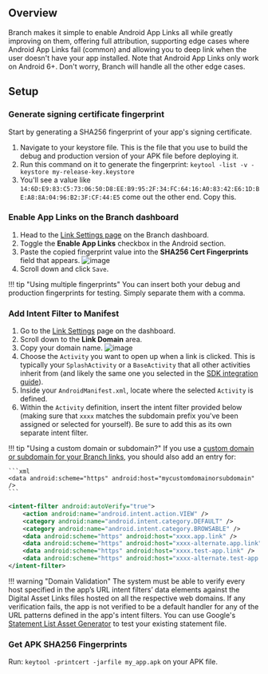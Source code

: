## Overview

Branch makes it simple to enable Android App Links all while greatly improving on them, offering full attribution, supporting edge cases where Android App Links fail (common) and allowing you to deep link when the user doesn't have your app installed. Note that Android App Links only work on Android 6+. Don't worry, Branch will handle all the other edge cases.

## Setup

### Generate signing certificate fingerprint

Start by generating a SHA256 fingerprint of your app's signing certificate.

1. Navigate to your keystore file. This is the file that you use to build the debug and production version of your APK file before deploying it.
1. Run this command on it to generate the fingerprint: `keytool -list -v -keystore my-release-key.keystore`
1. You'll see a value like `14:6D:E9:83:C5:73:06:50:D8:EE:B9:95:2F:34:FC:64:16:A0:83:42:E6:1D:BE:A8:8A:04:96:B2:3F:CF:44:E5` come out the other end. Copy this.

### Enable App Links on the Branch dashboard

1. Head to the [Link Settings page](https://dashboard.branch.io/link-settings) on the Branch dashboard.
1. Toggle the <notranslate>**Enable App Links**</notranslate> checkbox in the Android section.
1. Paste the copied fingerprint value into the <notranslate>**SHA256 Cert Fingerprints**</notranslate> field that appears. ![image](/_assets/img/pages/deep-linking/universal-links/enable_app_links.png)
1. Scroll down and click `Save`.

!!! tip "Using multiple fingerprints"
	You can insert both your debug and production fingerprints for testing. Simply separate them with a comma.

### Add Intent Filter to Manifest

1. Go to the [Link Settings](https://dashboard.branch.io/link-settings) page on the dashboard.
1. Scroll down to the <notranslate>**Link Domain**</notranslate> area.
1. Copy your domain name. ![image](/_assets/img/pages/deep-linking/universal-links/subdomain-setting.png)
1. Choose the `Activity` you want to open up when a link is clicked. This is typically your `SplashActivity` or a `BaseActivity` that all other activities inherit from (and likely the same one you selected in the [SDK integration guide](/apps/android/#configure-app)).
1. Inside your `AndroidManifest.xml`, locate where the selected `Activity` is defined.
1. Within the `Activity` definition, insert the intent filter provided below (making sure that `xxxx` matches the subdomain prefix you've been assigned or selected for yourself). Be sure to add this as its own separate intent filter.

!!! tip "Using a custom domain or subdomain?"
	If you use a [custom domain or subdomain for your Branch links](/dashboard/integrate/#change-link-domain), you should also add an entry for:

	```xml
	<data android:scheme="https" android:host="mycustomdomainorsubdomain" />
	```

```xml
<intent-filter android:autoVerify="true">
    <action android:name="android.intent.action.VIEW" />
    <category android:name="android.intent.category.DEFAULT" />
    <category android:name="android.intent.category.BROWSABLE" />
    <data android:scheme="https" android:host="xxxx.app.link" />
    <data android:scheme="https" android:host="xxxx-alternate.app.link" />
    <data android:scheme="https" android:host="xxxx.test-app.link" />
    <data android:scheme="https" android:host="xxxx-alternate.test-app.link" />
</intent-filter>
```

!!! warning "Domain Validation"
	The system must be able to verify every host specified in the app’s URL intent filters’ data elements against the Digital Asset Links files hosted on all the respective web domains. If any verification fails, the app is not verified to be a default handler for any of the URL patterns defined in the app's intent filters. You can use Google's [Statement List Asset Generator](https://developers.google.com/digital-asset-links/tools/generator) to test your existing statement file.

### Get APK SHA256 Fingerprints

Run: `keytool -printcert -jarfile my_app.apk` on your APK file.
